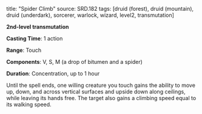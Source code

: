 title: "Spider Climb"
source: SRD.182
tags: [druid (forest), druid (mountain), druid (underdark), sorcerer, warlock, wizard, level2, transmutation]

**2nd-level transmutation**

**Casting Time**: 1 action

**Range**: Touch

**Components**: V, S, M (a drop of bitumen and a spider)

**Duration**: Concentration, up to 1 hour

Until the spell ends, one willing creature you touch gains the ability to move up, down, and across vertical surfaces and upside down along ceilings, while leaving its hands free. The target also gains a climbing speed equal to its walking speed.
